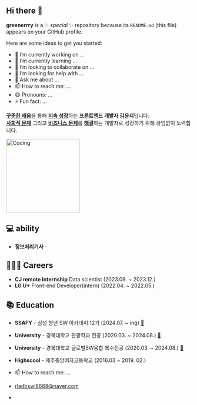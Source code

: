## Hi there 👋


**greenerrry** is a ✨ _special_ ✨ repository because its `README.md` (this file) appears on your GitHub profile.

Here are some ideas to get you started:

- 🔭 I’m currently working on ...
- 🌱 I’m currently learning ...
- 👯 I’m looking to collaborate on ...
- 🤔 I’m looking for help with ...
- 💬 Ask me about ...
- 📫 How to reach me: ...
- 😄 Pronouns: ...
- ⚡ Fun fact: ...

[**꾸준한 배움**](#)을 통해 [**지속 성장**](#)하는 **프론트엔드 개발자 김윤지**입니다.  
[**사회적 문제**](#) 그리고 [**비즈니스 문제**](#)를 [**해결**](#)하는 개발자로 성장하기 위해 끊임없이 노력합니다.

<img src="./img/coding.gif" alt="Coding" height="200px" />

## 💻 ability
- **정보처리기사** -
  

## 👨🏻‍💻 Careers

- **CJ remote Internship** Data scientist (2023.08. ~ 2023.12.)
- **LG U+** Front-end Developer(intern) (2022.04. ~ 2022.05.)

## 📚 Education

- **SSAFY** - 삼성 청년 SW 아카데미 12기 (2024.07. ~ ing) [:link:](https://www.ssafy.com/ksp/jsp/swp/swpMain.jsp)
- **University** - 경북대학교 관광학과 전공 (2020.03. ~ 2024.08.) [:link:](https://www.ssafy.com/ksp/jsp/swp/swpMain.jsp)
- **University** - 경북대학교 글로벌SW융합 복수전공 (2020.03. ~ 2024.08.) [:link:](https://www.ssafy.com/ksp/jsp/swp/swpMain.jsp)
- **Highscool** - 제주중앙여자고등학교 (2016.03 ~ 2019. 02.)

- 📫 How to reach me: ...
- rladbswl8668@naver.com

- 
<!-- 이거는 주석
-->
